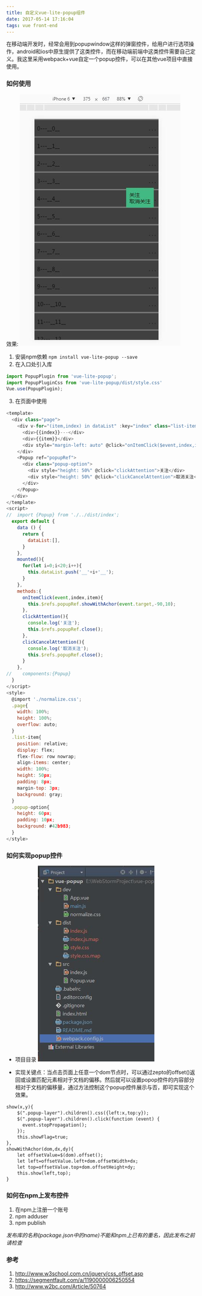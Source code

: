 ```yaml
---
title: 自定义vue-lite-popup组件
date: 2017-05-14 17:16:04
tags: vue front-end
---
```

在移动端开发时，经常会用到popupwindow这样的弹窗控件，给用户进行选项操作，android和ios中原生提供了这类控件，而在移动端前端中这类控件需要自己定义。我这里采用webpack+vue自定一个popup控件，可以在其他vue项目中直接使用。

<!-- more -->

### 如何使用

效果:
![](/images/vue-lite-popup_2.jpg)

1. 安装npm依赖
 `npm install vue-lite-popup --save`
2. 在入口处引入库
```js
import PopupPlugin from 'vue-lite-popup';
import PopupPluginCss from 'vue-lite-popup/dist/style.css'
Vue.use(PopupPlugin);
```
3. 在页面中使用
```js
<template>
  <div class="page">
    <div v-for="(item,index) in dataList" :key="index" class="list-item">
      <div>{{index}}---</div>
      <div>{{item}}</div>
      <div style="margin-left: auto" @click="onItemClick($event,index,item)"> . . . </div>
    </div>
    <Popup ref="popupRef">
      <div class="popup-option">
        <div style="height: 50%" @click="clickAttention">关注</div>
        <div style="height: 50%" @click="clickCancelAttention">取消关注</div>
      </div>
    </Popup>
  </div>
</template>
<script>
//  import {Popup} from './../dist/index';
  export default {
    data () {
      return {
        dataList:[],
      }
    },
    mounted(){
      for(let i=0;i<20;i++){
        this.dataList.push('__'+i+'__');
      }
    },
    methods:{
      onItemClick(event,index,item){
        this.$refs.popupRef.showWithAchor(event.target,-90,10);
      },
      clickAttention(){
        console.log('关注');
        this.$refs.popupRef.close();
      },
      clickCancelAttention(){
        console.log('取消关注');
        this.$refs.popupRef.close();
      }
    },
//    components:{Popup}
  }
</script>
<style>
  @import './normalize.css';
  .page{
    width: 100%;
    height: 100%;
    overflow: auto;
  }
  .list-item{
    position: relative;
    display: flex;
    flex-flow: row nowrap;
    align-items: center;
    width: 100%;
    height: 50px;
    padding: 8px;
    margin-top: 3px;
    background: gray;
  }
  .popup-option{
    height: 60px;
    padding: 10px;
    background: #42b983;
  }
</style>
```

### 如何实现popup控件

* 项目目录
![](/images/vue-lite-popup_1.jpg)

* 实现关键点：当点击页面上任意一个dom节点时，可以通过zepto的offset()返回或设置匹配元素相对于文档的偏移。然后就可以设置popop控件的内容部分相对于文档的偏移量，通过方法控制这个popup控件展示与否，即可实现这个效果。

```
show(x,y){
    $(".popup-layer").children().css({left:x,top:y});
    $(".popup-layer").children().click(function (event) {
      event.stopPropagation();
    });
    this.showFlag=true;
},
showWithAchor(dom,dx,dy){
	let offsetValue=$(dom).offset();
	let left=offsetValue.left+dom.offsetWidth+dx;
	let top=offsetValue.top+dom.offsetHeight+dy;
	this.show(left,top);
}
```

### 如何在npm上发布控件

1. 在npm上注册一个账号
2. npm adduser
3. npm publish

*发布库的名称(package.json中的name)不能和npm上已有的重名，因此发布之前请检查*

### 参考
1. <http://www.w3school.com.cn/jquery/css_offset.asp>
2. <https://segmentfault.com/a/1190000006250554>
3. <http://www.w2bc.com/Article/50764>